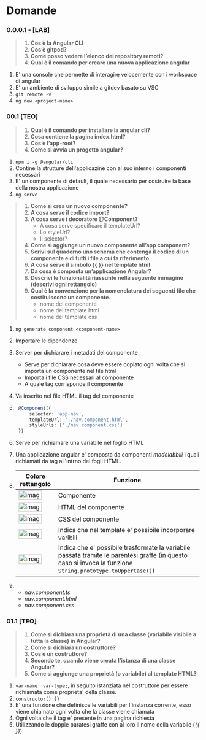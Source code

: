 # Domande

### 0.0.0.1 - [LAB]
> 1. **Cos’è la Angular CLI**
> 2. **Cos’è gitpod?**
> 3. **Come posso vedere l’elenco dei repository remoti?**
> 4. **Qual è il comando per creare una nuova applicazione angular**

1. E' una console che permette di interagire velocemente con i workspace di angular
2. E' un ambiente di sviluppo simile a gitdev basato su VSC
3. `git remote -v`
4. `ng new <project-name>`


### 00.1 [TEO]
> 1. **Qual è il comando per installare la angular cli?**
> 2. **Cosa contiene la pagina index.html?**
> 3. **Cos’è l’app-root?**
> 4. **Come si avvia un progetto angular?**

1. `npm i -g @angular/cli`
2. Contine la strutture dell'applicazine con al suo interno i componenti necessari
3. E' un componente di default, il quale necessario per costruire la base della nostra applicazione
4. `ng serve`

> 1. **Come si crea un nuovo componente?**
> 2. **A cosa serve il codice import?**
> 3. **A cosa serve i decoratore @Component?**
>    - A cosa serve specificare il templateUrl?
>    - Lo styleUrl?
>    - Il selector?
> 4. **Come si aggiunge un nuovo componente all’app component?**
> 5. **Scrivi sul quaderno uno schema che contenga il codice di un componente  e di tutti i file a cui fa riferimento**
> 6. **A cosa serve il simbolo {{ }} nel template html**
> 7. **Da cosa è composta un’applicazione Angular?**
> 8. **Descrivi le funzionalità riassunte nella seguente immagine (descrivi ogni rettangolo)**
> 9.  **Qual è la convenzione per la nomenclatura dei seguenti file che costituiscono un componente.**
>     - nome del componente
>     - nome del template html
>     - nome del template css

1. `ng generate component <component-name>`
2. Importare le dipendenze
3. Server per dichiarare i metadati del componente
   - Serve per dichiarare cosa deve essere copiato ogni volta che si importa un componente nel file html
   - Importa i file CSS necessari al componente
   - A quale tag corrisponde il componente
4. Va inserito nel file HTML il tag del componente
5. ```ts
    @Component({
        selector: 'app-nav',
        templateUrl: './nav.component.html',
        styleUrls: ['./nav.component.css']
    })
    ```
6. Serve per richiamare una variabile nel foglio HTML
7. Una applicazione angular e' composta da componenti *modelabbili* i quali richiamati da tag all'intrno dei fogli HTML.
8. Colore rettangolo | Funzione
    --- | ---
    <img src="https://api.alexflipnote.dev/color/image/7199c2" alt="image" width="60" height="25"/> | Componente
    <img src="https://api.alexflipnote.dev/color/image/3de8a4" alt="image" width="60" height="25"/> | HTML del componente
    <img src="https://api.alexflipnote.dev/color/image/ea9f47" alt="image" width="60" height="25"/> | CSS del componente
    <img src="https://api.alexflipnote.dev/color/image/97d6e7" alt="image" width="60" height="25"/> | Indica che nel template e' possibile incorporare varibili
    <img src="https://api.alexflipnote.dev/color/image/3aa3f0" alt="image" width="60" height="25"/> | Indica che e' possibile trasformate la variabile passata tramite le parentesi graffe (in questo caso si invoca la funzione `String.prototype.toUpperCase()`)
    
9.  - *nav.component.ts*
    - *nav.component.html*
    - *nav.component.css*

### 01.1 [TEO]
> 1. **Come si dichiara una proprietà di una classe (variabile visibile a tutta la classe) in Angular?**
> 2. **Come si dichiara un costruttore?**
> 3. **Cos’è un costruttore?**
> 4. **Secondo te, quando viene creata l’istanza di una classe Angular?**
> 5. **Come si aggiunge una proprietà (o variabile) al template HTML?**

1. `var-name: var-type;`, in seguito istanziata nel costruttore per essere richiamata come proprieta' della classe.
2. `constructor() {}`
3. E' una funzione che definisce le variabili per l'instanza corrente, esso viene chiamato ogni volta che la classe viene chiamata
4. Ogni volta che il tag e' presente in una pagina richiesta
5. Utilizzando le doppie paratesi graffe con al loro il nome della variabile (*{{ }}*)